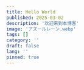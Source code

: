 ```yaml
---
title: Hello World
published: 2025-03-02
description: '欢迎来到本博客'
image: 'アズールレーン.webp'
tags: []
category: ''
draft: false 
lang: ''
pinned: true
---
```

